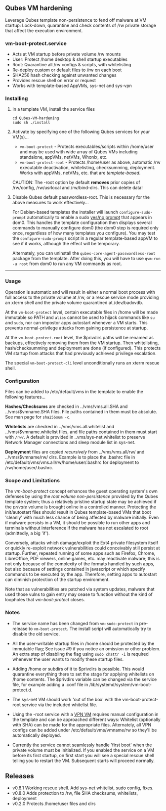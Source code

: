 ## Qubes VM hardening

Leverage Qubes template non-persistence to fend off malware at VM startup: Lock-down, quarantine and check contents of /rw private storage that affect the execution environment.


### vm-boot-protect.service
   * Acts at VM startup before private volume /rw mounts
   * User: Protect /home desktop & shell startup executables
   * Root: Quarantine all /rw configs & scripts, with whitelisting
   * Re-deploy custom or default files to /rw on each boot
   * SHA256 hash checking against unwanted changes
   * Provides rescue shell on error or request
   * Works with template-based AppVMs, sys-net and sys-vpn


### Installing

1. In a template VM, install the service files
   ```
   cd Qubes-VM-hardening
   sudo sh ./install
   ```

2. Activate by specifying one of the following Qubes services for your VM(s)...
   - `vm-boot-protect` - Protects executables/scripts within /home/user and may be used with wide array of Qubes VMs including standalone, appVMs, netVMs, Whonix, etc.
   - `vm-boot-protect-root` -  Protects /home/user as above, automatic /rw executable deactivation, whitelisting, checksumming, deployment. Works with appVMs, netVMs, etc. that are _template-based_.

   CAUTION: The -root option by default **removes** prior copies of /rw/config, /rw/usrlocal and /rw/bind-dirs. This can delete data!

3. Disable Qubes default passwordless-root. This is necessary for the above measures to work effectively...

   For Debian-based templates the installer will launch `configure-sudo-prompt` automatically to enable a sudo [yes/no prompt](https://www.qubes-os.org/doc/vm-sudo/#replacing-password-less-root-access-with-dom0-user-prompt) that appears in dom0. This handles the template configuration then displays several commands to manually configure dom0 (the dom0 step is required only once, regardless of how many templates you configure). You may test the `configure-sudo-prompt` script in a regular template-based appVM to see if it works, although the effect will be temporary.

   Alternately, you can uninstall the `qubes-core-agent-passwordless-root` package from the template. After doing this, you will have to use `qvm-run -u root` from dom0 to run any VM commands as root.
   
---

### Usage

   Operation is automatic and will result in either a normal boot process with full access to the private volume at /rw, or a rescue service mode providing an xterm shell and the private volume quarantined at /dev/badxvdb.

   At the `vm-boot-protect` level, certain executable files in /home will be made immutable so PATH and `alias` cannot be used to hijack commands like `su` and `sudo`, nor can impostor apps autostart whenever a VM starts. This prevents normal-privilege attacks from gaining persistence at startup. 

   At the `vm-boot-protect-root` level, the $privdirs paths will be renamed as backups, effectively removing them from the VM startup. Then whitelisting, hash/checksumming and deployment are done (if configured). This protects VM startup from attacks that had previously achieved privilege escalation.

   The special `vm-boot-protect-cli` level unconditionally runs an xterm rescue shell.


### Configuration

   Files can be added to /etc/default/vms in the template to enable the following features...

   **Hashes/Checksums** are checked in ../vms/vms.all.SHA and ../vms/$vmname.SHA files. File paths contained in them must be absolute. See man page for `sha256sum -c`.

   **Whitelists** are checked in ../vms/vms.all.whitelist and ../vms/$vmname.whitelist files, and file paths contained in them must start with `/rw/`. A default is provided in ..vms/sys-net.whitelist to preserve Network Manager connections and sleep module list in sys-net.

   **Deployment** files are copied _recursively_ from ../vms/vms.all/rw/ and ../vms/$vmname/rw/ dirs. Example is to place the .bashrc file in /etc/default/vms/vms.all/rw/home/user/.bashrc for deployment to /rw/home/user/.bashrc.


### Scope and Limitations

   The *vm-boot-protect* concept enhances the guest operating system's own defenses by using the *root volume non-persistence* provided by the Qubes template system; thus a relatively pristine startup state may be achieved if the *private* volume is brought online in a controlled manner. Protecting the init/autostart files should result in Qubes template-based VMs that boot 'cleanly' with much less chance of being affected by malware initially. Even if malware persists in a VM, it should be possible to run other apps and terminals without interference if the malware has not escalated to root (admittedly, a big 'if').

   Conversely, attacks which damage/exploit the Ext4 private filesystem itself or quickly re-exploit network vulnerabilities could conceivably still persist at startup. Further, repeated running of some apps such as Firefox, Chrome, LibreOffice, PDF viewers, online games, etc. may reactivate malware; this is not only because of the complexity of the formats handled by such apps, but also because of settings contained in javascript or which specify commands to be executed by the app. Therefore, setting apps to autostart can diminish protection of the startup environment.
   
   Note that as vulnerabilities are patched via system updates, malware that used those vulns to gain entry may cease to function without the kind of loopholes that *vm-boot-protect* closes.

### Notes

   * The service name has been changed from `vm-sudo-protect` in pre-release to `vm-boot-protect`. The install script will automatically try to disable the old service.

   * All the user-writable startup files in /home should be protected by the immutable flag; See issue #9 if you notice an omission or other problem. An extra step of disabling the flag using `sudo chattr -i` is required whenever the user wants to modify these startup files.

   * Adding /home or subdirs of it to $privdirs is possible. This would quarantine everything there to set the stage for applying whitelists on /home contents. The $privdirs variable can be changed via the service file, for example adding a .conf file in /lib/systemd/system/vm-boot-protect.d.

   * The sys-net VM should work 'out of the box' with the vm-boot-protect-root service via the included whitelist file.
   
   * Using the -root service with a [VPN VM](https://github.com/tasket/Qubes-vpn-support) requires manual configuration in the template and can be approached different ways: Whitelist (optionally with SHA) can be made for the appropriate files. Alternately, all VPN configs can be added under /etc/default/vms/vmname/rw so they'll be automatically deployed.

   * Currently the service cannot seamlessly handle 'first boot' when the private volume must be initialized. If you enabled the service on a VM before its first startup, on first start you will see a special rescue shell telling you to restart the VM. Subsequent starts will proceed normally.
 
## Releases
   - v0.8.1  Working rescue shell. Add sys-net whitelist, sudo config, fixes.
   - v0.8.0  Adds protection to /rw, file SHA checksums, whitelists, deployment
   - v0.2.0  Protects /home/user files and dirs


